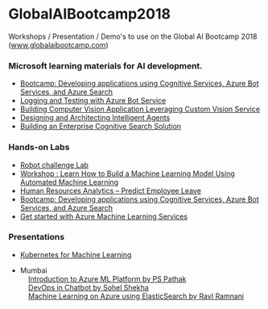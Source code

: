 # GlobalAIBootcamp2018
Workshops / Presentation / Demo's to use on the Global AI Bootcamp 2018 (www.globalaibootcamp.com)

### Microsoft learning materials for AI development.
* [Bootcamp: Developing applications using Cognitive Services, Azure Bot Services, and Azure Search](https://aka.ms/learnai-emergingaidevbootcamp)
* [Logging and Testing with Azure Bot Service](https://azure.github.io/learnAnalytics-AdvancedFeaturesforMicrosoftBotFramework)
* [Building Computer Vision Application Leveraging Custom Vision Service](https://azure.github.io/learnAnalytics-Buildingacomputervisionapplicationusingcustomvisionservice)
* [Designing and Architecting Intelligent Agents](https://azure.github.io/LearnAI-DesigningandArchitectingIntelligentAgents/)
* [Building an Enterprise Cognitive Search Solution](https://azure.github.io/LearnAI-Cognitive-Search/)

### Hands-on Labs
* [Robot challenge Lab](https://aischool.microsoft.com/en-us/intelligent-edge/learning-paths/robot-challenge-lab)
* [Workshop : Learn How to Build a Machine Learning Model Using Automated Machine Learning](automatedml.md)
* [Human Resources Analytics – Predict Employee Leave](http://www.md2c.nl/predict-employee-leave-human-resources-analytics/)
* [Bootcamp: Developing applications using Cognitive Services, Azure Bot Services, and Azure Search](https://aka.ms/learnai-emergingaidevbootcamp)
* [Get started with Azure Machine Learning Services](https://github.com/wmeints/azure-ml-labs)


### Presentations
* [Kubernetes for Machine Learning](https://github.com/hnky/GlobalAIBootcamp2018/raw/master/Global%20AI%20Bootcamp%20Singapore%20-%20Kubernetes%20for%20%20Machine%20Learning.pdf)

* Mumbai  <br>
 &nbsp; &nbsp; [Introduction to Azure ML Platform by PS Pathak](Presentations/Mumbai/MicrosoftAzure_StartGuide_Developers.pdf)  
 &nbsp; &nbsp; [DevOps in Chatbot by Sohel Shekha](Presentations/Mumbai/DevopsInChatbot.pptx)  
 &nbsp; &nbsp; [Machine Learning on Azure using ElasticSearch by RavI Ramnani](Presentations/Mumbai/Elasticsearch_MLOverview.pdf)
